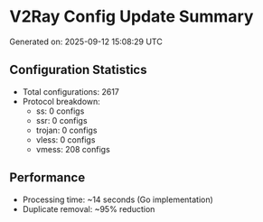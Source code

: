 # V2Ray Config Update Summary
Generated on: 2025-09-12 15:08:29 UTC

## Configuration Statistics
- Total configurations: 2617
- Protocol breakdown:
  - ss: 0 configs
  - ssr: 0 configs
  - trojan: 0 configs
  - vless: 0 configs
  - vmess: 208 configs

## Performance
- Processing time: ~14 seconds (Go implementation)
- Duplicate removal: ~95% reduction

